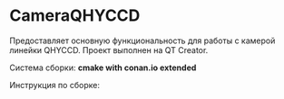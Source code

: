 # CameraQHYCCD

Предоставляет основную функциональность для работы с камерой линейки QHYCCD. 
Проект выполнен на QT Creator.

Система сборки: **cmake with conan.io extended**

Инструкция по сборке:
